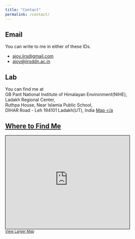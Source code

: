 ```yaml
---
title: "Contact"
permalink: /contact/
---
```


## Email

You can write to me in either of these IDs.

- [ajoy.iirs@gmail.com](mailto:ajoy.iirs@gmail.com) 
- [ajoy@iirsddn.ac.in](mailto:ajoy@iirsddn.ac.in)

## Lab

You can find me at  
GB Pant National Institute of Himalayan Environment(NIHE),<br>
Ladakh Regional Center,  
Ruthpa House, Near Islamia Public School,<br>
DIHAR Road - Leh 194101 Ladakh(UT), India <a href="https://maps.app.goo.gl/kovdRJd8VC8ycGAw7" target="_blank" rel="noopener">
  <i class="fas fa-map-marked-alt"></i> Map
</a

## Where to Find Me

<iframe width="400" height="300" frameborder="0" scrolling="no" marginheight="0" marginwidth="0" src="https://www.openstreetmap.org/export/embed.html?bbox=77.5519%2C34.1658%2C77.5819%2C34.1858&amp;layer=mapnik&amp;marker=34.1758%2C77.5669" style="border: 1px solid black"></iframe>
<br/>
<small>
  <a href="https://www.openstreetmap.org/#map=19/34.146431/77.577716">View Larger Map</a>
</small>

